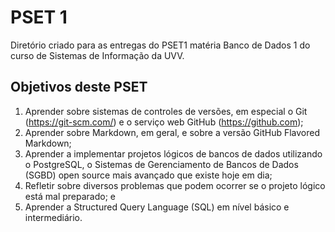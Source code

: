 # PSET 1
Diretório criado para as entregas do PSET1 matéria Banco de Dados 1 do curso de Sistemas de Informação da UVV.

## Objetivos deste PSET
1. Aprender sobre sistemas de controles de versões, em especial o Git (https://git-scm.com/) e o serviço web GitHub (https://github.com);
2. Aprender sobre Markdown, em geral, e sobre a versão GitHub Flavored Markdown;
3. Aprender a implementar projetos lógicos de bancos de dados utilizando o PostgreSQL, o Sistemas de Gerenciamento de Bancos de Dados (SGBD) open source mais avançado que existe hoje em dia;
4. Refletir sobre diversos problemas que podem ocorrer se o projeto lógico está mal preparado; e
5. Aprender a Structured Query Language (SQL) em nível básico e intermediário.
